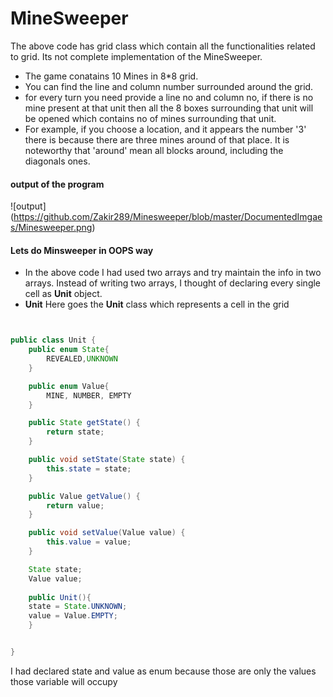 # MineSweeper

The above code has grid class which contain all the functionalities related to grid. Its not complete implementation of the MineSweeper.

- The game conatains 10 Mines in 8*8 grid. 
- You can find the line and column number surrounded around the grid.
- for every turn you need provide a line no and column no, if there is no mine present at that unit then all the 8 boxes surrounding that unit will be opened which contains no of mines surrounding that unit.
- For example, if you choose a location, and it appears the number '3' there is because there are three mines around of that place. It is noteworthy that 'around' mean all blocks around, including the diagonals ones.


#### output of the program

![output] (https://github.com/Zakir289/Minesweeper/blob/master/DocumentedImgaes/Minesweeper.png)

#### Lets do Minsweeper in OOPS way

- In the above code I had used two arrays and try maintain the info in two arrays. Instead of writing two arrays, I thought of declaring every single cell as **Unit** object.
- **Unit**
 Here goes the **Unit** class which represents a cell in the grid
 
```java


public class Unit {
    public enum State{
        REVEALED,UNKNOWN
    }

    public enum Value{
        MINE, NUMBER, EMPTY
    }

    public State getState() {
        return state;
    }

    public void setState(State state) {
        this.state = state;
    }

    public Value getValue() {
        return value;
    }

    public void setValue(Value value) {
        this.value = value;
    }

    State state;
    Value value;
    
    public Unit(){
	state = State.UNKNOWN;
    value = Value.EMPTY;
    }


}
```

I had declared state and value as enum because those are only the values those variable will occupy
 
